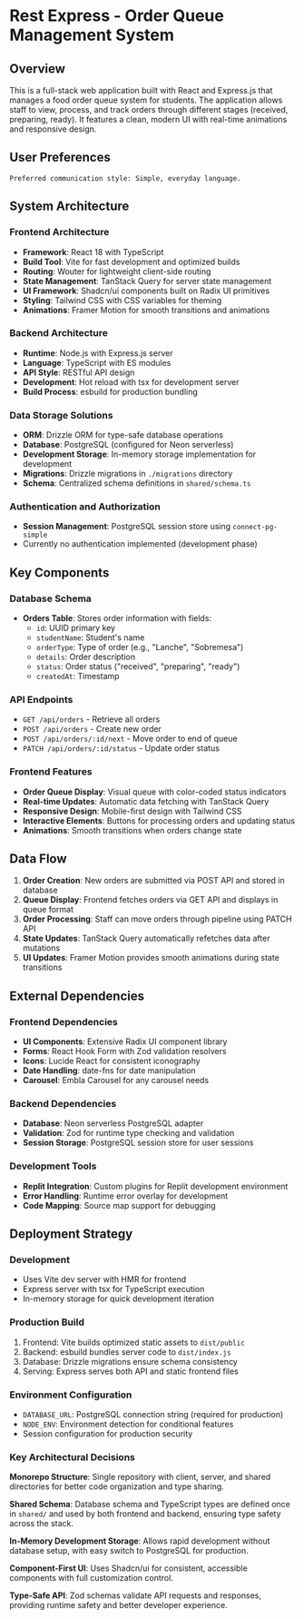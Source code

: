 # Rest Express - Order Queue Management System

## Overview

This is a full-stack web application built with React and Express.js that manages a food order queue system for students. The application allows staff to view, process, and track orders through different stages (received, preparing, ready). It features a clean, modern UI with real-time animations and responsive design.

## User Preferences

```
Preferred communication style: Simple, everyday language.
```

## System Architecture

### Frontend Architecture
- **Framework**: React 18 with TypeScript
- **Build Tool**: Vite for fast development and optimized builds
- **Routing**: Wouter for lightweight client-side routing
- **State Management**: TanStack Query for server state management
- **UI Framework**: Shadcn/ui components built on Radix UI primitives
- **Styling**: Tailwind CSS with CSS variables for theming
- **Animations**: Framer Motion for smooth transitions and animations

### Backend Architecture
- **Runtime**: Node.js with Express.js server
- **Language**: TypeScript with ES modules
- **API Style**: RESTful API design
- **Development**: Hot reload with tsx for development server
- **Build Process**: esbuild for production bundling

### Data Storage Solutions
- **ORM**: Drizzle ORM for type-safe database operations
- **Database**: PostgreSQL (configured for Neon serverless)
- **Development Storage**: In-memory storage implementation for development
- **Migrations**: Drizzle migrations in `./migrations` directory
- **Schema**: Centralized schema definitions in `shared/schema.ts`

### Authentication and Authorization
- **Session Management**: PostgreSQL session store using `connect-pg-simple`
- Currently no authentication implemented (development phase)

## Key Components

### Database Schema
- **Orders Table**: Stores order information with fields:
  - `id`: UUID primary key
  - `studentName`: Student's name
  - `orderType`: Type of order (e.g., "Lanche", "Sobremesa")
  - `details`: Order description
  - `status`: Order status ("received", "preparing", "ready")
  - `createdAt`: Timestamp

### API Endpoints
- `GET /api/orders` - Retrieve all orders
- `POST /api/orders` - Create new order
- `POST /api/orders/:id/next` - Move order to end of queue
- `PATCH /api/orders/:id/status` - Update order status

### Frontend Features
- **Order Queue Display**: Visual queue with color-coded status indicators
- **Real-time Updates**: Automatic data fetching with TanStack Query
- **Responsive Design**: Mobile-first design with Tailwind CSS
- **Interactive Elements**: Buttons for processing orders and updating status
- **Animations**: Smooth transitions when orders change state

## Data Flow

1. **Order Creation**: New orders are submitted via POST API and stored in database
2. **Queue Display**: Frontend fetches orders via GET API and displays in queue format
3. **Order Processing**: Staff can move orders through pipeline using PATCH API
4. **State Updates**: TanStack Query automatically refetches data after mutations
5. **UI Updates**: Framer Motion provides smooth animations during state transitions

## External Dependencies

### Frontend Dependencies
- **UI Components**: Extensive Radix UI component library
- **Forms**: React Hook Form with Zod validation resolvers
- **Icons**: Lucide React for consistent iconography
- **Date Handling**: date-fns for date manipulation
- **Carousel**: Embla Carousel for any carousel needs

### Backend Dependencies
- **Database**: Neon serverless PostgreSQL adapter
- **Validation**: Zod for runtime type checking and validation
- **Session Storage**: PostgreSQL session store for user sessions

### Development Tools
- **Replit Integration**: Custom plugins for Replit development environment
- **Error Handling**: Runtime error overlay for development
- **Code Mapping**: Source map support for debugging

## Deployment Strategy

### Development
- Uses Vite dev server with HMR for frontend
- Express server with tsx for TypeScript execution
- In-memory storage for quick development iteration

### Production Build
1. Frontend: Vite builds optimized static assets to `dist/public`
2. Backend: esbuild bundles server code to `dist/index.js`
3. Database: Drizzle migrations ensure schema consistency
4. Serving: Express serves both API and static frontend files

### Environment Configuration
- `DATABASE_URL`: PostgreSQL connection string (required for production)
- `NODE_ENV`: Environment detection for conditional features
- Session configuration for production security

### Key Architectural Decisions

**Monorepo Structure**: Single repository with client, server, and shared directories for better code organization and type sharing.

**Shared Schema**: Database schema and TypeScript types are defined once in `shared/` and used by both frontend and backend, ensuring type safety across the stack.

**In-Memory Development Storage**: Allows rapid development without database setup, with easy switch to PostgreSQL for production.

**Component-First UI**: Uses Shadcn/ui for consistent, accessible components with full customization control.

**Type-Safe API**: Zod schemas validate API requests and responses, providing runtime safety and better developer experience.
